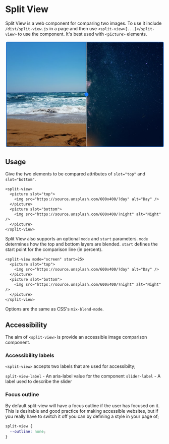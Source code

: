 # Split View

Split View is a web component for comparing two images. To use it include `/dist/split-view.js` in a page and then use `<split-view>[...]</split-view>` to use the component. It's best used with `<picture>` elements.

![Split view](./assets/split-view.png)

## Usage

Give the two elements to be compared attributes of `slot="top"` and `slot="bottom"`.

```
<split-view>
  <picture slot="top">
    <img src="https://source.unsplash.com/600x400/?day" alt="Day" />
  </picture>
  <picture slot="bottom">
    <img src="https://source.unsplash.com/600x400/?night" alt="Night" />
  </picture>
</split-view>
```

Split View also supports an optional `mode` and `start` parameters. `mode` determines how the top and bottom layers are blended. `start` defines the start point for the comparison line (in percent).

```
<split-view mode="screen" start=25>
  <picture slot="top">
    <img src="https://source.unsplash.com/600x400/?day" alt="Day" />
  </picture>
  <picture slot="bottom">
    <img src="https://source.unsplash.com/600x400/?night" alt="Night" />
  </picture>
</split-view>
```

Options are the same as CSS's `mix-blend-mode`.

## Accessibility

The aim of `<split-view>` is provide an accessible image comparison component.

### Accessibility labels

`<split-view>` accepts two labels that are used for accessibilty;

`split-view-label` - An aria-label value for the component
`slider-label` - A label used to describe the slider

### Focus outline

By default split-view will have a focus outline if the user has focused on it. This is desirable and good practice for making accessible websites, but if you really have to switch it off you can by defining a style in your page of;

```css
split-view {
  --outline: none;
}
```
